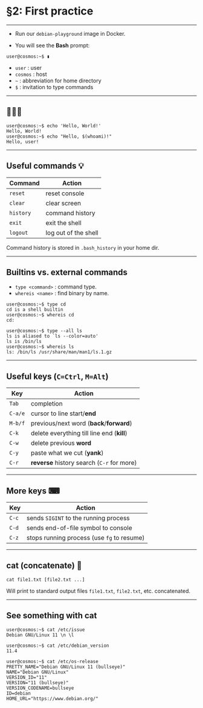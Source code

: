 # §2: First practice

---

- Run our `debian-playground` image in Docker.

- You will see the **Bash** prompt:

```
user@cosmos:~$ ▮
```

- `user` : user
- `cosmos` : host
- `~` : abbreviation for home directory
- `$` : invitation to type commands

---

## 👋👋👋

```
user@cosmos:~$ echo 'Hello, World!'
Hello, World!
user@cosmos:~$ echo "Hello, $(whoami)!"
Hello, user!
```

---

## Useful commands 💡

| Command   | Action                |
|-----------|-----------------------|
| `reset`   | reset console         |
| `clear`   | clear screen          |
| `history` | command history       |
| `exit`    | exit the shell        |
| `logout`  | log out of the shell  |

Command history is stored in `.bash_history` in your home dir.

---

## Builtins vs. external commands

- `type <command>` : command type.
- `whereis <name>` : find binary by name.

```
user@cosmos:~$ type cd 
cd is a shell builtin
user@cosmos:~$ whereis cd
cd:
```

```
user@cosmos:~$ type --all ls
ls is aliased to `ls --color=auto'
ls is /bin/ls
user@cosmos:~$ whereis ls
ls: /bin/ls /usr/share/man/man1/ls.1.gz
```

---

## Useful keys (`C=Ctrl`, `M=Alt`)

| Key     | Action                                      |
|---------|---------------------------------------------|
| `Tab`   | completion                                  |
| `C-a/e` | cursor to line start/**end**                |
| `M-b/f` | previous/next word (**back**/**forward**)   |
| `C-k`   | delete everything till line end (**kill**)  |
| `C-w`   | delete previous **word**                    |
| `C-y`   | paste what we cut (**yank**)                |
| `C-r`   | **reverse** history search (`C-r` for more) |

---

## More keys ⌨

| Key   | Action                                     |
|-------|--------------------------------------------|
| `C-c` | sends `SIGINT` to the running process      |
| `C-d` | sends end-of-file symbol to console        |
| `C-z` | stops running process (use `fg` to resume) |

---

## cat (concatenate) 📃

```
cat file1.txt [file2.txt ...]
```

Will print to standard output files `file1.txt`, `file2.txt`, etc.
concatenated.

---

## See something with cat

```
user@cosmos:~$ cat /etc/issue
Debian GNU/Linux 11 \n \l
```

```
user@cosmos:~$ cat /etc/debian_version
11.4
```

```
user@cosmos:~$ cat /etc/os-release
PRETTY_NAME="Debian GNU/Linux 11 (bullseye)"
NAME="Debian GNU/Linux"
VERSION_ID="11"
VERSION="11 (bullseye)"
VERSION_CODENAME=bullseye
ID=debian
HOME_URL="https://www.debian.org/"
```
